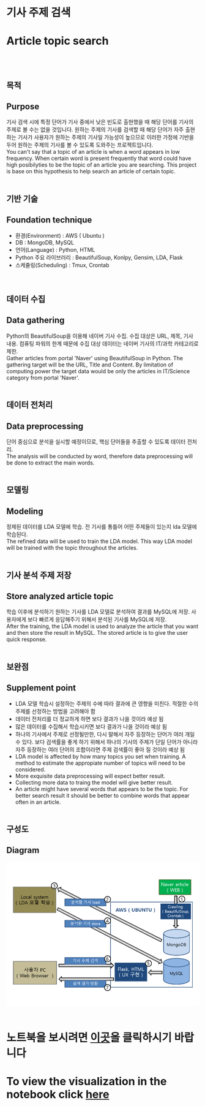 # 기사 주제 검색
# Article topic search 
<br><br>

## 목적
## Purpose

기사 검색 시에 특정 단어가 기사 중에서 낮은 빈도로 출현했을 때 해당 단어를 기사의 주제로 볼 수는 없을 것입니다. 원하는 주제의 기사를 검색할 때 해당 단어가 자주 출현하는 기사가 사용자가 원하는 주제의 기사일 가능성이 높으므로 이러한 가정에 기반을 두어 원하는 주제의 기사를 볼 수 있도록 도와주는 프로젝트입니다.<br>
You can't say that a topic of an article is when a word appears in low frequency. When certain word is present frequently that word could have high posibilyties to be the topic of an article you are searching. This project is base on this hypothesis to help search an article of certain topic.
<br><br>

## 기반 기술
## Foundation technique

* 환경(Environment) : AWS ( Ubuntu ) <br>
* DB : MongoDB, MySQL <br>
* 언어(Language) : Python, HTML <br>
* Python 주요 라이브러리 : BeautifulSoup, Konlpy, Gensim, LDA, Flask <br>
* 스케쥴링(Scheduling) : Tmux, Crontab <br>
<br><br>

## 데이터 수집
## Data gathering

Python의 BeautifulSoup을 이용해 네이버 기사 수집. 수집 대상은 URL, 제목, 기사 내용. 컴퓨팅 파워의 한계 때문에 수집 대상 데이터는 네이버 기사의 IT/과학 카테고리로 제한.<br>
Gather articles from portal 'Naver' using BeautifulSoup in Python. The gathering target will be the URL, Title and Content. By limitation of computing power the target data would be only the articles in IT/Science category from portal 'Naver'.
<br><br>

## 데이터 전처리
## Data preprocessing

단어 중심으로 분석을 실시할 예정이므로, 핵심 단어들을 추출할 수 있도록 데이터 전처리.<br>
The analysis will be conducted by word, therefore data preprocessing will be done to extract the main words.
<br><br>

## 모델링
## Modeling

정제된 데이터를 LDA 모델에 학습. 전 기사를 통틀어 어떤 주제들이 있는지 lda 모델에 학습된다.<br>
The refined data will be used to train the LDA model. This way LDA model will be trained with the topic throughout the articles.
<br><br>

## 기사 분석 주제 저장
## Store analyzed article topic

학습 이후에 분석하기 원하는 기사를 LDA 모델로 분석하여 결과를 MySQL에 저장. 사용자에게 보다 빠르게 응답해주기 위해서 분석된 기사를 MySQL에 저장.<br>
After the training, the LDA model is used to analyze the article that you want and then store the result in MySQL. The stored article is to give the user quick response.
<br><br>

## 보완점
## Supplement point

* LDA 모델 학습시 설정하는 주제의 수에 따라 결과에 큰 영향을 미친다. 적절한 수의 주제를 선정하는 방법을 고려해야 함<br>
* 데이터 전처리를 더 정교하게 하면 보다 결과가 나을 것이라 예상 됨<br>
* 많은 데이터를 수집해서 학습시키면 보다 결과가 나을 것이라 예상 됨<br>
* 하나의 기사에서 주제로 선정될만한, 다시 말해서 자주 등장하는 단어가 여러 개일 수 있다. 보다 검색률을 좋게 하기 위해서 하나의 기사의 주제가 단일 단어가 아니라 자주 등장하는 여러 단어의 조합이라면 주제 검색률이 좋아 질 것이라 예상 됨<br>
* LDA model is affected by how many topics you set when training. A method to estimate the appropiate number of topics will need to be considered.<br>
* More exquisite data preprocessing will expect better result.<br>
* Collecting more data to traing the model will give better result.<br>
* An article might have several words that appears to be the topic. For better search result it should be better to combine words that appear often in an article.
<br><br>

## 구성도
## Diagram

![기사분석구성도](article_analysis_diagram.png)
<br><br>

# 노트북을 보시려면 [이곳](http://nbviewer.jupyter.org/github/migk153/article_topic_analyse/blob/master/Korean_nlp_article_topic.ipynb#topic=33&lambda=1&term=)을 클릭하시기 바랍니다
# To view the visualization in the notebook click [here](http://nbviewer.jupyter.org/github/migk153/article_topic_analyse/blob/master/Korean_nlp_article_topic.ipynb#topic=33&lambda=1&term=)
